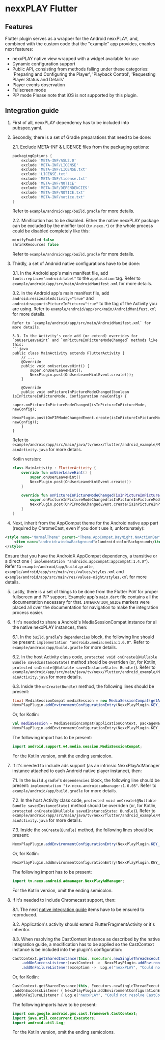 # nexxPLAY Flutter

## Features

Flutter plugin serves as a wrapper for the Android nexxPLAY, and, combined with the custom code that the "example" app provides, enables next features:
- nexxPLAY native view wrapped with a widget available for use
- Dynamic configuration support
- Public API, consisting from methods falling under these categories: 'Preparing and Configuring the Player', 'Playback Control', 'Requesting Player Status and Details'
- Player events observation
- Fullscreen mode
- PiP mode
Please note that iOS is not supported by this plugin.

## Integration guide
1. First of all, nexxPLAY dependency has to be included into pubspec.yaml.

2. Secondly, there is a set of Gradle preparations that need to be done:

    2.1. Exclude META-INF & LICENCE files from the packaging options:
    ```groovy
    packagingOptions {
	    exclude 'META-INF/ASL2.0'
	    exclude 'META-INF/LICENSE'
	    exclude 'META-INF/LICENSE.txt'
	    exclude 'LICENSE.txt'
	    exclude 'META-INF/license.txt'
	    exclude 'META-INF/NOTICE'
	    exclude 'META-INF/DEPENDENCIES'
	    exclude 'META-INF/NOTICE.txt'
	    exclude 'META-INF/notice.txt'
    }
    ```
    Refer to `example/android/app/build.gradle` for more details.

    2.2. Minification has to be disabled. Either the native nexxPLAY package can be excluded by the minifier tool (`tv.nexx.*`) or the whole process could be disabled completely like this:
    ```groovy
    minifyEnabled false
    shrinkResources false
    ```
    Refer to `example/android/app/build.gradle` for more details.

3. Thirdly, a set of Android native configurations have to be done:

    3.1. In the Android app's main manifest file, add `tools:replace="android:label"` to the `application` tag.
    Refer to `example/android/app/src/main/AndroidManifest.xml` for more details.

    3.2. In the Android app's main manifest file, add `android:resizeableActivity="true"` and `android:supportsPictureInPicture="true"` to the tag of the Activity you are using. Refer to `example/android/app/src/main/AndroidManifest.xml` for more details.
    ```
    Refer to `example/android/app/src/main/AndroidManifest.xml` for more details.

    3.3. In the Activity's code add (or extend) overrides for `onUserLeaveHint` and `onPictureInPictureModeChanged` methods like this:
    ```java
    public class MainActivity extends FlutterActivity {
        // ...
        @Override
        public void onUserLeaveHint() {
            super.onUserLeaveHint();
            NexxPlugin.post(OnUserLeaveHintEvent.create());
        }
    
        @Override
        public void onPictureInPictureModeChanged(boolean isInPictureInPictureMode, Configuration newConfig) {
            super.onPictureInPictureModeChanged(isInPictureInPictureMode, newConfig);
            NexxPlugin.post(OnPIPModeChangedEvent.create(isInPictureInPictureMode, newConfig));
        }
    }
    ```
    Refer to `example/android/app/src/main/java/tv/nexx/flutter/android_example/MainActivity.java` for more details.
    
    Kotlin version:
    ```kotlin
    class MainActivity : FlutterActivity {
        override fun onUserLeaveHint() {
            super.onUserLeaveHint()
            NexxPlugin.post(OnUserLeaveHintEvent.create())
        }

        override fun onPictureInPictureModeChanged(isInPictureInPictureMode: Boolean, newConfig: Configuration) {
            super.onPictureInPictureModeChanged(isInPictureInPictureMode, newConfig)
            NexxPlugin.post(OnPIPModeChangedEvent.create(isInPictureInPictureMode,newConfig))
        }
    }
    ```

4. Next, inherit from the AppCompat theme for the Android native app part (required by ChromeCast, even if you don't use it, unfortunately):
```xml
<style name="NormalTheme" parent="Theme.AppCompat.DayNight.NoActionBar">
    <item name="android:windowBackground">?android:colorBackground</item>
</style>
```
Ensure that you have the AndroidX AppCompat dependency, a transitive or a direct one (`
implementation "androidx.appcompat:appcompat:1.4.0"`). Refer to `example/android/app/build.gradle`, `example/android/app/src/main/res/values/styles.xml` and `example/android/app/src/main/res/values-night/styles.xml` for more details.

5. Lastly, there is a set of things to be done from the Flutter PoV for proper fullscreen and PiP support. Example app's `main.dart` file contains all the documentation necessary for that. `INTEGRATION_GUIDE` markers were placed all over the documentation for navigation to make the integration process easier.

6. If it's needed to share a Android's MediaSessionCompat instance for all the native nexxPLAY instances, then:

    6.1. In the `build.gradle`'s `dependencies` block, the following line should be present: `implementation "androidx.media:media:1.6.0"`. Refer to `example/android/app/build.gradle` for more details.

    6.2. In the host Activity class code, `protected void onCreate(@Nullable Bundle savedInstanceState)` method should be overriden (or, for Kotlin, `protected onCreate(@Nullable savedInstanceState: Bundle)`). Refer to `example/android/app/src/main/java/tv/nexx/flutter/android_example/MainActivity.java` for more details.

    6.3. Inside the `onCreate(Bundle)` method, the following lines should be present:
    ```java
    final MediaSessionCompat mediaSession = new MediaSessionCompat(getApplicationContext(), getPackageName());
    NexxPlayPlugin.addEnvironmentConfigurationEntry(NexxPlayPlugin.KEY_MEDIA_SESSION, mediaSession);
    ```
    Or, for Kotlin:
    ```kotlin
    val mediaSession = MediaSessionCompat(applicationContext, packageName)
    NexxPlayPlugin.addEnvironmentConfigurationEntry(NexxPlayPlugin.KEY_MEDIA_SESSION, mediaSession)
    ```
    The following import has to be present:
    ```java
    import android.support.v4.media.session.MediaSessionCompat;
    ```
    For the Kotlin version, omit the ending semicolon.

7. If it's needed to include ads support (as an intrinsic NexxPlayAdManager instance attached to each Android native player instance), then:

    7.1. In the `build.gradle`'s `dependencies` block, the following line should be present: `implementation "tv.nexx.android:admanager:1.0.05"`. Refer to `example/android/app/build.gradle` for more details.

    7.2. In the host Activity class code, `protected void onCreate(@Nullable Bundle savedInstanceState)` method should be overriden (or, for Kotlin, `protected onCreate(@Nullable savedInstanceState: Bundle)`). Refer to `example/android/app/src/main/java/tv/nexx/flutter/android_example/MainActivity.java` for more details.

    7.3. Inside the `onCreate(Bundle)` method, the following lines should be present:
    ```java
    NexxPlayPlugin.addEnvironmentConfigurationEntry(NexxPlayPlugin.KEY_AD_MANAGER, NexxPlayAdManager::new);
    ```
    Or, for Kotlin:
    ```kotlin
    NexxPlayPlugin.addEnvironmentConfigurationEntry(NexxPlayPlugin.KEY_AD_MANAGER, ::NexxPlayAdManager)
    ```
    The following import has to be present:
    ```java
    import tv.nexx.android.admanager.NexxPlayAdManager;
    ```
    For the Kotlin version, omit the ending semicolon.
8. If it's needed to include Chromecast support, then:

    8.1. The next [native integration guide](https://play.docs.nexx.cloud/native-players/nexxplay-for-android#chromecast) items have to be ensured to reproduced.

    8.2. Application's activity should extend FlutterFragmentActivity or it's inheritor.

    8.3. When resolving the CastContext instance as described by the native integration guide, a modification has to be applied so the CastContext instance is be included into the plugin's configuration:
    ```java
    CastContext.getSharedInstance(this, Executors.newSingleThreadExecutor())
        .addOnSuccessListener(castContext ->  NexxPlayPlugin.addEnvironmentConfigurationEntry(NexxPlayPlugin.KEY_CAST_CONTEXT, castContext))
        .addOnFailureListener(exception ->  Log.e("nexxPLAY", "Could not resolve CastContext", exception));
    ```
    Or, for Kotlin:
    ```kotlin
    CastContext.getSharedInstance(this, Executors.newSingleThreadExecutor())
    .addOnSuccessListener { NexxPlayPlugin.addEnvironmentConfigurationEntry(NexxPlayPlugin.KEY_CAST_CONTEXT, it) }
    .addOnFailureListener { Log.e("nexxPLAY", "Could not resolve CastContext", it) }
    ```
    The following imports have to be present:
    ```java
    import com.google.android.gms.cast.framework.CastContext;
    import java.util.concurrent.Executors;
    import android.util.Log;
    ```
    For the Kotlin version, omit the ending semicolons.

